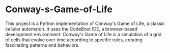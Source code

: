 # Conway-s-Game-of-Life
This project is a Python implementation of Conway's Game of Life, a classic cellular automaton. It uses the CodeBoot IDE, a browser-based development environment. Conway's Game of Life is a simulation of a grid of cells that evolve over time according to specific rules, creating fascinating patterns and behaviors. 
